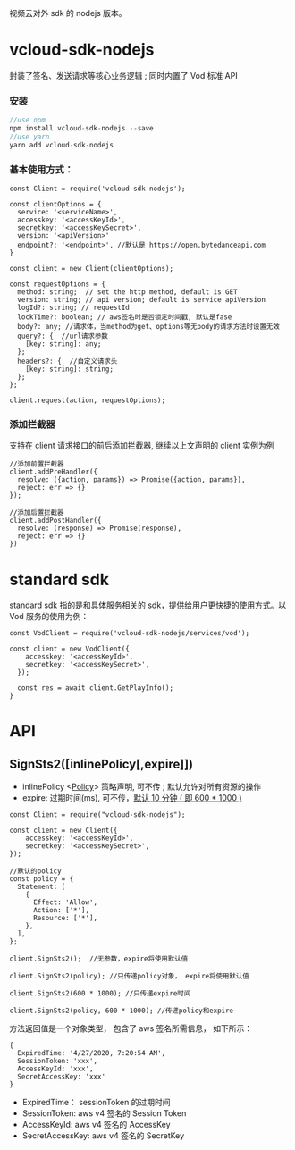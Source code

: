 视频云对外 sdk 的 nodejs 版本。

# vcloud-sdk-nodejs

封装了签名、发送请求等核心业务逻辑 ; 同时内置了 Vod 标准 API

### 安装

```javascript
//use npm
npm install vcloud-sdk-nodejs --save
//use yarn
yarn add vcloud-sdk-nodejs
```

### 基本使用方式：

```
const Client = require('vcloud-sdk-nodejs');

const clientOptions = {
  service: '<serviceName>',
  accesskey: '<accessKeyId>',
  secretkey: '<accessKeySecret>',
  version: '<apiVersion>'
  endpoint?: '<endpoint>', //默认是 https://open.bytedanceapi.com
}

const client = new Client(clientOptions);

const requestOptions = {
  method: string;  // set the http method, default is GET
  version: string; // api version; default is service apiVersion
  logId?: string; // requestId
  lockTime?: boolean; // aws签名时是否锁定时间戳, 默认是fase
  body?: any; //请求体，当method为get、options等无body的请求方法时设置无效
  query?: {  //url请求参数
    [key: string]: any;
  };
  headers?: {  //自定义请求头
    [key: string]: string;
  };
};

client.request(action, requestOptions);
```

### 添加拦截器

支持在 client 请求接口的前后添加拦截器, 继续以上文声明的 client 实例为例

```
//添加前置拦截器
client.addPreHandler({
  resolve: ({action, params}) => Promise({action, params}),
  reject: err => {}
});

//添加后置拦截器
client.addPostHandler({
  resolve: (response) => Promise(response),
  reject: err => {}
})
```

# standard sdk

standard sdk 指的是和具体服务相关的 sdk，提供给用户更快捷的使用方式。以 Vod 服务的使用为例：

```
const VodClient = require('vcloud-sdk-nodejs/services/vod');

const client = new VodClient({
    accesskey: '<accessKeyId>',
    secretkey: '<accessKeySecret>',
  });

  const res = await client.GetPlayInfo();
}
```

# API

## SignSts2([inlinePolicy[,expire]])

- inlinePolicy <[Policy](https://github.com/TTvcloud/vcloud-sdk-nodejs/blob/master/src/models/service.ts)> 策略声明, 可不传 ; 默认允许对所有资源的操作
- expire: 过期时间(ms), 可不传，[默认 10 分钟 ( 即 600 \* 1000 )]()

```
const Client = require("vcloud-sdk-nodejs");

const client = new Client({
    accesskey: '<accessKeyId>',
    secretkey: '<accessKeySecret>',
});

//默认的policy
const policy = {
  Statement: [
    {
      Effect: 'Allow',
      Action: ['*'],
      Resource: ['*'],
    },
  ],
};

client.SignSts2();  //无参数，expire将使用默认值

client.SignSts2(policy); //只传递policy对象， expire将使用默认值

client.SignSts2(600 * 1000); //只传递expire时间

client.SignSts2(policy, 600 * 1000); //传递policy和expire

```

方法返回值是一个对象类型， 包含了 aws 签名所需信息， 如下所示：

```
{
  ExpiredTime: '4/27/2020, 7:20:54 AM',
  SessionToken: 'xxx',
  AccessKeyId: 'xxx',
  SecretAccessKey: 'xxx'
}
```

- ExpiredTime： sessionToken 的过期时间
- SessionToken: aws v4 签名的 Session Token
- AccessKeyId: aws v4 签名的 AccessKey
- SecretAccessKey: aws v4 签名的 SecretKey
